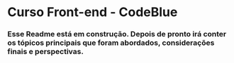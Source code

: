 # Curso Front-end - CodeBlue


### Esse Readme está em construção. Depois de pronto irá conter os tópicos principais que foram abordados, considerações finais e perspectivas.